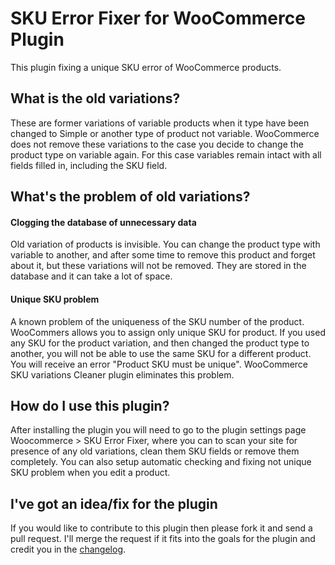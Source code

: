 SKU Error Fixer for WooCommerce Plugin
=============================================

This plugin fixing a unique SKU error of WooCommerce products.


## What is the old variations?

These are former variations of variable products when it type have been changed to Simple or another type of product not variable. WooCommerce does not remove these variations to the case you decide to change the product type on variable again. For this case variables remain intact with all fields filled in, including the SKU field.

## What's the problem of old variations?

#### Clogging the database of unnecessary data

Old variation of products is invisible. You can change the product type with variable to another, and after some time to remove this product and forget about it, but these variations will not be removed. They are stored in the database and it can take a lot of space.

#### Unique SKU problem

A known problem of the uniqueness of the SKU number of the product. WooCommers allows you to assign only unique SKU for product. If you used any SKU for the product variation, and then changed the product type to another, you will not be able to use the same SKU for a different product. You will receive an error "Product SKU must be unique". WooCommerce SKU variations Cleaner plugin eliminates this problem.

## How do I use this plugin?

After installing the plugin you will need to go to the plugin settings page Woocommerce > SKU Error Fixer, where you can to scan your site for presence of any old variations, clean them SKU fields or remove them completely. You can also setup automatic checking and fixing not unique SKU problem when you edit a product.

## I've got an idea/fix for the plugin

If you would like to contribute to this plugin then please fork it and send a pull request. I'll merge the request if it fits into the goals for the plugin and credit you in the [changelog](https://github.com/aliomaster/sku-error-fixer-for-woocommrece/blob/master/changelog.txt).